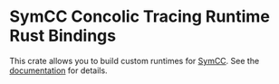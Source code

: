# SymCC Concolic Tracing Runtime Rust Bindings

This crate allows you to build custom runtimes for [SymCC](https://github.com/eurecom-s3/symcc).
See the [documentation](https://docs.rs/symcc_runtime) for details.
